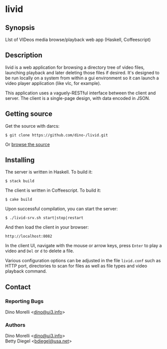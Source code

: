 # livid


## Synopsis

LIst of VIDeos media browse/playback web app (Haskell, Coffeescript)


## Description

livid is a web application for browsing a directory tree of
video files, launching playback and later deleting those files if
desired. It's designed to be run locally on a system from within a
gui environment so it can launch a video player application (like
vlc, for example).

This application uses a vaguely-RESTful interface between the client
and server. The client is a single-page design, with data encoded
in JSON.


## Getting source

Get the source with darcs:

    $ git clone https://github.com/dino-/livid.git

Or [browse the source](https://github.com/dino-/livid)


## Installing

The server is written in Haskell. To build it:

    $ stack build

The client is written in Coffeescript. To build it:

    $ cake build

Upon successful compilation, you can start the server:

    $ ./livid-srv.sh start|stop|restart

And then load the client in your browser:

    http://localhost:8082

In the client UI, navigate with the mouse or arrow keys, press
`Enter` to play a video and `Del` or `d` to delete a file.

Various configuration options can be adjusted in the file
`livid.conf` such as HTTP port, directories to scan for files as
well as file types and video playback command.


## Contact

### Reporting Bugs

Dino Morelli <[dino@ui3.info](mailto:dino@ui3.info)>

### Authors

Dino Morelli <[dino@ui3.info](mailto:dino@ui3.info)>  
Betty Diegel <[bdiegel@usa.net](mailto:bdiegel@usa.net)>
